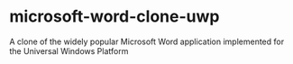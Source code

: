 # microsoft-word-clone-uwp
A clone of the widely popular Microsoft Word application implemented for the Universal Windows Platform
